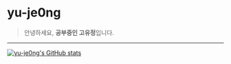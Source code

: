 # yu-je0ng
> 안녕하세요, **공부중인 고유정**입니다.
---
[![yu-je0ng's GitHub stats](https://github-readme-stats.vercel.app/api?username=yu-je0ng)](https://github.com/anuraghazra/github-readme-stats)

<!-- 참고:

랭크는 S+ (상위 1%), S (상위 25%), A++ (상위 45%), A+ (상위 60%), 그리고 B+ (전체) 로 구성되어 있습니다.

커밋의 수(commits), 기여도(contribution), 이슈의 수(issues), 즐겨찾기(star), 작업내용 반영 요청(Pull Request), 팔로워 수, 그리고 보유 중인 저장소 등의 항목들에 대해 누적 분포 함수 를 이용해 계산됩니다.

src/calculateRank.js 에서 수행되는 계산 작업의 내용을 확인할 수 있습니다. -->